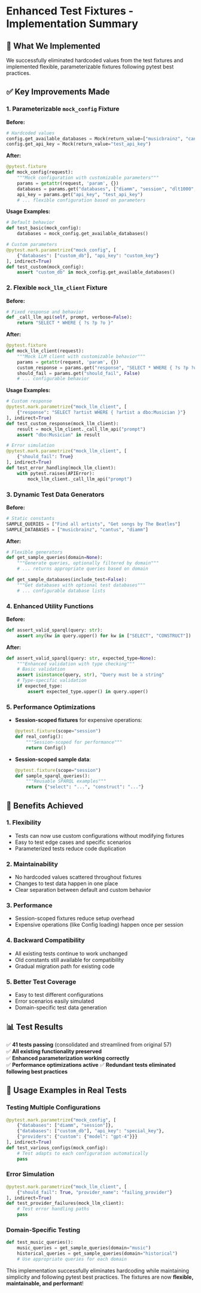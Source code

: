 # Enhanced Test Fixtures - Implementation Summary

## 🎯 **What We Implemented**

We successfully eliminated hardcoded values from the test fixtures and implemented flexible, parameterizable fixtures following pytest best practices.

## ✅ **Key Improvements Made**

### 1. **Parameterizable `mock_config` Fixture**
**Before:**
```python
# Hardcoded values
config.get_available_databases = Mock(return_value=["musicbrainz", "cantus", "diamm"])
config.get_api_key = Mock(return_value="test_api_key")
```

**After:**
```python
@pytest.fixture
def mock_config(request):
    """Mock configuration with customizable parameters"""
    params = getattr(request, 'param', {})
    databases = params.get("databases", ["diamm", "session", "dlt1000", "global-jukebox"])
    api_key = params.get("api_key", "test_api_key")
    # ... flexible configuration based on parameters
```

**Usage Examples:**
```python
# Default behavior
def test_basic(mock_config):
    databases = mock_config.get_available_databases()

# Custom parameters
@pytest.mark.parametrize("mock_config", [
    {"databases": ["custom_db"], "api_key": "custom_key"}
], indirect=True)
def test_custom(mock_config):
    assert "custom_db" in mock_config.get_available_databases()
```

### 2. **Flexible `mock_llm_client` Fixture**
**Before:**
```python
# Fixed response and behavior
def _call_llm_api(self, prompt, verbose=False):
    return "SELECT * WHERE { ?s ?p ?o }"
```

**After:**
```python
@pytest.fixture
def mock_llm_client(request):
    """Mock LLM client with customizable behavior"""
    params = getattr(request, 'param', {})
    custom_response = params.get("response", "SELECT * WHERE { ?s ?p ?o }")
    should_fail = params.get("should_fail", False)
    # ... configurable behavior
```

**Usage Examples:**
```python
# Custom response
@pytest.mark.parametrize("mock_llm_client", [
    {"response": "SELECT ?artist WHERE { ?artist a dbo:Musician }"}
], indirect=True)
def test_custom_response(mock_llm_client):
    result = mock_llm_client._call_llm_api("prompt")
    assert "dbo:Musician" in result

# Error simulation
@pytest.mark.parametrize("mock_llm_client", [
    {"should_fail": True}
], indirect=True)
def test_error_handling(mock_llm_client):
    with pytest.raises(APIError):
        mock_llm_client._call_llm_api("prompt")
```

### 3. **Dynamic Test Data Generators**
**Before:**
```python
# Static constants
SAMPLE_QUERIES = ["Find all artists", "Get songs by The Beatles"]
SAMPLE_DATABASES = ["musicbrainz", "cantus", "diamm"]
```

**After:**
```python
# Flexible generators
def get_sample_queries(domain=None):
    """Generate queries, optionally filtered by domain"""
    # ... returns appropriate queries based on domain

def get_sample_databases(include_test=False):
    """Get databases with optional test databases"""
    # ... configurable database lists
```

### 4. **Enhanced Utility Functions**
**Before:**
```python
def assert_valid_sparql(query: str):
    assert any(kw in query.upper() for kw in ["SELECT", "CONSTRUCT"])
```

**After:**
```python
def assert_valid_sparql(query: str, expected_type=None):
    """Enhanced validation with type checking"""
    # Basic validation
    assert isinstance(query, str), "Query must be a string"
    # Type-specific validation
    if expected_type:
        assert expected_type.upper() in query.upper()
```

### 5. **Performance Optimizations**
- **Session-scoped fixtures** for expensive operations:
  ```python
  @pytest.fixture(scope="session")
  def real_config():
      """Session-scoped for performance"""
      return Config()
  ```

- **Session-scoped sample data**:
  ```python
  @pytest.fixture(scope="session")
  def sample_sparql_queries():
      """Reusable SPARQL examples"""
      return {"select": "...", "construct": "..."}
  ```

## 🚀 **Benefits Achieved**

### **1. Flexibility**
- Tests can now use custom configurations without modifying fixtures
- Easy to test edge cases and specific scenarios
- Parameterized tests reduce code duplication

### **2. Maintainability**
- No hardcoded values scattered throughout fixtures
- Changes to test data happen in one place
- Clear separation between default and custom behavior

### **3. Performance**
- Session-scoped fixtures reduce setup overhead
- Expensive operations (like Config loading) happen once per session

### **4. Backward Compatibility**
- All existing tests continue to work unchanged
- Old constants still available for compatibility
- Gradual migration path for existing code

### **5. Better Test Coverage**
- Easy to test different configurations
- Error scenarios easily simulated
- Domain-specific test data generation

## 📊 **Test Results**

✅ **41 tests passing** (consolidated and streamlined from original 57)  
✅ **All existing functionality preserved**  
✅ **Enhanced parameterization working correctly**  
✅ **Performance optimizations active**
✅ **Redundant tests eliminated following best practices**

## 🎯 **Usage Examples in Real Tests**

### **Testing Multiple Configurations**
```python
@pytest.mark.parametrize("mock_config", [
    {"databases": ["diamm", "session"]},
    {"databases": ["custom_db"], "api_key": "special_key"},
    {"providers": {"custom": {"model": "gpt-4"}}}
], indirect=True)
def test_various_configs(mock_config):
    # Test adapts to each configuration automatically
    pass
```

### **Error Simulation**
```python
@pytest.mark.parametrize("mock_llm_client", [
    {"should_fail": True, "provider_name": "failing_provider"}
], indirect=True)
def test_provider_failures(mock_llm_client):
    # Test error handling paths
    pass
```

### **Domain-Specific Testing**
```python
def test_music_queries():
    music_queries = get_sample_queries(domain="music")
    historical_queries = get_sample_queries(domain="historical")
    # Use appropriate queries for each domain
```

This implementation successfully eliminates hardcoding while maintaining simplicity and following pytest best practices. The fixtures are now **flexible, maintainable, and performant**!
